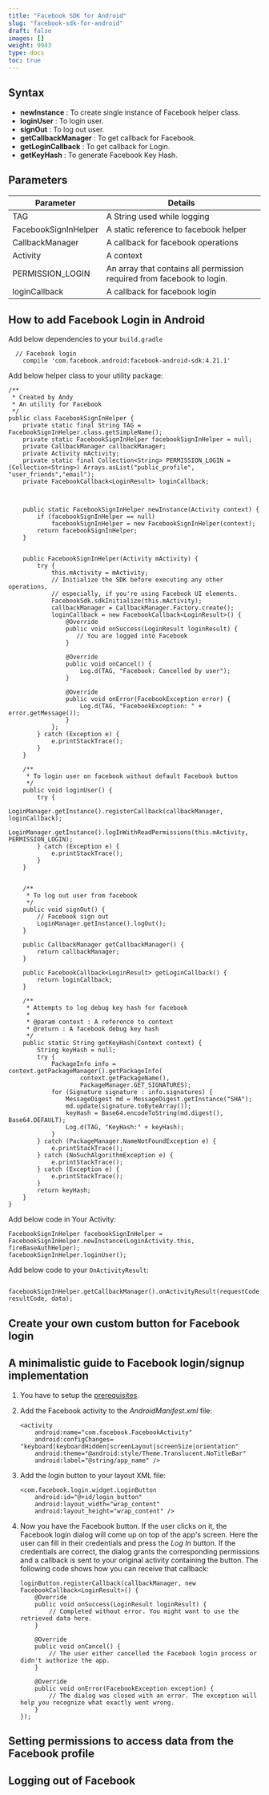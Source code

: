 ```yaml
---
title: "Facebook SDK for Android"
slug: "facebook-sdk-for-android"
draft: false
images: []
weight: 9943
type: docs
toc: true
---
```


## Syntax
- **newInstance** : To create single instance of Facebook helper class.
- **loginUser** : To login user.
- **signOut** : To log out user.
- **getCallbackManager** : To get callback for Facebook.
- **getLoginCallback** : To get callback for Login.
- **getKeyHash** : To generate Facebook Key Hash.

## Parameters
| Parameter | Details |
| ------ | ------ |
| TAG   | A String used while logging |
| FacebookSignInHelper | A static reference to facebook helper |
| CallbackManager | A callback for facebook operations |
| Activity | A context |
| PERMISSION_LOGIN | An array that contains all permission required from facebook to login.|
| loginCallback | A callback for facebook login |

## How to add Facebook Login  in Android
Add below dependencies to your `build.gradle`

      // Facebook login
        compile 'com.facebook.android:facebook-android-sdk:4.21.1'

Add below helper class to your utility package:

    /**
     * Created by Andy
     * An utility for Facebook
     */
    public class FacebookSignInHelper {
        private static final String TAG = FacebookSignInHelper.class.getSimpleName();
        private static FacebookSignInHelper facebookSignInHelper = null;
        private CallbackManager callbackManager;
        private Activity mActivity;
        private static final Collection<String> PERMISSION_LOGIN = (Collection<String>) Arrays.asList("public_profile", "user_friends","email");
        private FacebookCallback<LoginResult> loginCallback;
    
    
    
        public static FacebookSignInHelper newInstance(Activity context) {
            if (facebookSignInHelper == null)
                facebookSignInHelper = new FacebookSignInHelper(context);
            return facebookSignInHelper;
        }
    
    
        public FacebookSignInHelper(Activity mActivity) {
            try {
                this.mActivity = mActivity;
                // Initialize the SDK before executing any other operations,
                // especially, if you're using Facebook UI elements.
                FacebookSdk.sdkInitialize(this.mActivity);
                callbackManager = CallbackManager.Factory.create();
                loginCallback = new FacebookCallback<LoginResult>() {
                    @Override
                    public void onSuccess(LoginResult loginResult) {
                       // You are logged into Facebook
                    }
    
                    @Override
                    public void onCancel() {
                        Log.d(TAG, "Facebook: Cancelled by user");
                    }
    
                    @Override
                    public void onError(FacebookException error) {
                        Log.d(TAG, "FacebookException: " + error.getMessage());
                    }
                };
            } catch (Exception e) {
                e.printStackTrace();
            }
        }
    
        /**
         * To login user on facebook without default Facebook button
         */
        public void loginUser() {
            try {
                LoginManager.getInstance().registerCallback(callbackManager, loginCallback);
                LoginManager.getInstance().logInWithReadPermissions(this.mActivity, PERMISSION_LOGIN);
            } catch (Exception e) {
                e.printStackTrace();
            }
        }
        
    
        /**
         * To log out user from facebook
         */
        public void signOut() {
            // Facebook sign out
            LoginManager.getInstance().logOut();
        }
    
        public CallbackManager getCallbackManager() {
            return callbackManager;
        }
    
        public FacebookCallback<LoginResult> getLoginCallback() {
            return loginCallback;
        }
    
        /**
         * Attempts to log debug key hash for facebook
         *
         * @param context : A reference to context
         * @return : A facebook debug key hash
         */
        public static String getKeyHash(Context context) {
            String keyHash = null;
            try {
                PackageInfo info = context.getPackageManager().getPackageInfo(
                        context.getPackageName(),
                        PackageManager.GET_SIGNATURES);
                for (Signature signature : info.signatures) {
                    MessageDigest md = MessageDigest.getInstance("SHA");
                    md.update(signature.toByteArray());
                    keyHash = Base64.encodeToString(md.digest(), Base64.DEFAULT);
                    Log.d(TAG, "KeyHash:" + keyHash);
                }
            } catch (PackageManager.NameNotFoundException e) {
                e.printStackTrace();
            } catch (NoSuchAlgorithmException e) {
                e.printStackTrace();
            } catch (Exception e) {
                e.printStackTrace();
            }
            return keyHash;
        }
    }

Add below code in Your Activity:

    FacebookSignInHelper facebookSignInHelper = FacebookSignInHelper.newInstance(LoginActivity.this, fireBaseAuthHelper);
    facebookSignInHelper.loginUser();

Add below code to your `OnActivityResult`:

     facebookSignInHelper.getCallbackManager().onActivityResult(requestCode, resultCode, data);





## Create your own custom button for Facebook login


## A minimalistic guide to Facebook login/signup implementation
 1. You have to setup the [prerequisites][1].
 2. Add the Facebook activity to the _AndroidManifest.xml_ file:

        <activity 
            android:name="com.facebook.FacebookActivity"
            android:configChanges= "keyboard|keyboardHidden|screenLayout|screenSize|orientation"
            android:theme="@android:style/Theme.Translucent.NoTitleBar"
            android:label="@string/app_name" />

3. Add the login button to your layout XML file:

       <com.facebook.login.widget.LoginButton
           android:id="@+id/login_button"
           android:layout_width="wrap_content"
           android:layout_height="wrap_content" />   

4. Now you have the Facebook button. If the user clicks on it, the Facebook login dialog will come up on top of the app's screen. Here the user can fill in their credentials and press the _Log In_ button. If the credentials are correct, the dialog grants the corresponding permissions and a callback is sent to your original activity containing the button. The following code shows how you can receive that callback:

       loginButton.registerCallback(callbackManager, new FacebookCallback<LoginResult>() {
           @Override
           public void onSuccess(LoginResult loginResult) {
               // Completed without error. You might want to use the retrieved data here.
           }
    
           @Override
           public void onCancel() {
               // The user either cancelled the Facebook login process or didn't authorize the app.
           }
    
           @Override
           public void onError(FacebookException exception) {
               // The dialog was closed with an error. The exception will help you recognize what exactly went wrong.
           }
       });  

  [1]: https://developers.facebook.com/docs/facebook-login/android#prerequisites

## Setting permissions to access data from the Facebook profile


## Logging out of Facebook


